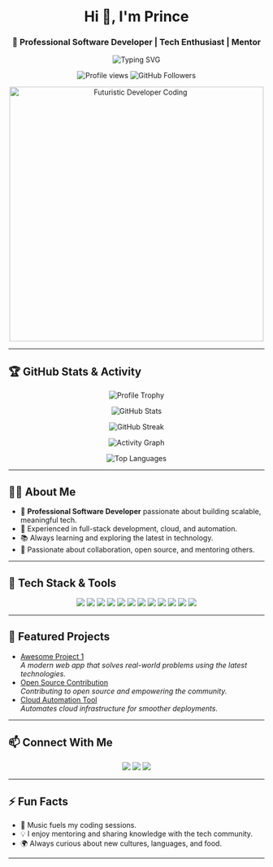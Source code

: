 <!-- Professional GitHub Profile README for devprince250 -->

<h1 align="center">Hi 👋, I'm Prince</h1>
<h3 align="center">🚀 Professional Software Developer | Tech Enthusiast | Mentor</h3>

<p align="center">
  <img src="https://readme-typing-svg.herokuapp.com/?lines=Welcome+to+my+GitHub+Profile!;Software+Engineer+%7C+Open+Source+Lover;Always+Learning+New+Things;Let's+Build+Something+Great+Together!&center=true&width=500&height=45" alt="Typing SVG" />
</p>

<p align="center">
  <img src="https://komarev.com/ghpvc/?username=devprince250&label=Profile%20views&color=0e75b6&style=flat" alt="Profile views" />
  <img src="https://img.shields.io/github/followers/devprince250?label=Followers&style=social" alt="GitHub Followers"/>
</p>

<!-- Developer Illustration -->
<p align="center">
  <img src="https://developer-enablement.com/content/images/2024/07/DALL-E-2024-07-07-12.53.30---A-high-quality--high-resolution-digital-illustration-showing-a-male-software-developer-in-a-futuristic-office--teaching-three-diverse-and-happy-develo.webp" alt="Futuristic Developer Coding" width="500"/>
</p>

---

## 🏆 GitHub Stats & Activity

<p align="center">
  <img src="https://github-profile-trophy.vercel.app/?username=devprince250&theme=radical&no-frame=true&row=1&column=7&margin-w=8" alt="Profile Trophy" />
</p>

<p align="center">
  <img src="https://github-readme-stats.vercel.app/api?username=devprince250&show_icons=true&theme=radical&hide_border=true&count_private=true&include_all_commits=true" alt="GitHub Stats" />
</p>

<p align="center">
  <img src="https://github-readme-streak-stats.herokuapp.com/?user=devprince250&theme=radical&hide_border=true" alt="GitHub Streak" />
</p>

<p align="center">
  <img src="https://github-readme-activity-graph.vercel.app/graph?username=devprince250&theme=radical&area=true&hide_border=true" alt="Activity Graph"/>
</p>

<p align="center">
  <img src="https://github-readme-stats.vercel.app/api/top-langs/?username=devprince250&layout=compact&theme=radical&hide_border=true&langs_count=8" alt="Top Languages" />
</p>

---

## 🧑‍💻 About Me

- 💼 **Professional Software Developer** passionate about building scalable, meaningful tech.
- 🌟 Experienced in full-stack development, cloud, and automation.
- 📚 Always learning and exploring the latest in technology.
- 🤝 Passionate about collaboration, open source, and mentoring others.

---

## 🚀 Tech Stack & Tools

<p align="center">
  <img src="https://img.shields.io/badge/-JavaScript-05122A?style=flat&logo=javascript" />
  <img src="https://img.shields.io/badge/-TypeScript-05122A?style=flat&logo=typescript" />
  <img src="https://img.shields.io/badge/-React-05122A?style=flat&logo=react" />
  <img src="https://img.shields.io/badge/-Node.js-05122A?style=flat&logo=node.js" />
  <img src="https://img.shields.io/badge/-Python-05122A?style=flat&logo=python" />
  <img src="https://img.shields.io/badge/-Django-05122A?style=flat&logo=django" />
  <img src="https://img.shields.io/badge/-Docker-05122A?style=flat&logo=docker" />
  <img src="https://img.shields.io/badge/-Git-05122A?style=flat&logo=git" />
  <img src="https://img.shields.io/badge/-PostgreSQL-05122A?style=flat&logo=postgresql" />
  <img src="https://img.shields.io/badge/-MongoDB-05122A?style=flat&logo=mongodb" />
  <img src="https://img.shields.io/badge/-AWS-05122A?style=flat&logo=amazon-aws" />
  <img src="https://img.shields.io/badge/-Linux-05122A?style=flat&logo=linux" />
</p>

---

## 🌟 Featured Projects

- [Awesome Project 1](https://github.com/devprince250/awesome-project-1)  
  _A modern web app that solves real-world problems using the latest technologies._
- [Open Source Contribution](https://github.com/devprince250/open-source-contribution)  
  _Contributing to open source and empowering the community._
- [Cloud Automation Tool](https://github.com/devprince250/cloud-automation-tool)  
  _Automates cloud infrastructure for smoother deployments._

<!-- Add your best repositories above! -->

---

## 📫 Connect With Me

<p align="center">
  <a href="https://linkedin.com/in/devprince250" target="_blank"><img src="https://img.shields.io/badge/LinkedIn-0077B5?style=for-the-badge&logo=linkedin&logoColor=white" /></a>
  <a href="mailto:your-email@example.com" target="_blank"><img src="https://img.shields.io/badge/Gmail-D14836?style=for-the-badge&logo=gmail&logoColor=white" /></a>
  <a href="https://twitter.com/devprince250" target="_blank"><img src="https://img.shields.io/badge/Twitter-1DA1F2?style=for-the-badge&logo=twitter&logoColor=white" /></a>
  <!-- Add more social links as needed -->
</p>

---

## ⚡ Fun Facts

- 🎵 Music fuels my coding sessions.
- 💡 I enjoy mentoring and sharing knowledge with the tech community.
- 🌍 Always curious about new cultures, languages, and food.

---

<!--
**devprince250/devprince250** is a ✨ _special_ ✨ repository because its `README.md` (this file) appears on your GitHub profile.
-->

